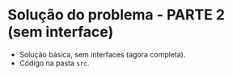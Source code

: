 # Solução do problema - PARTE 2 (sem interface)

- Solução básica, sem interfaces (agora completa).
- Código na pasta `src`.
